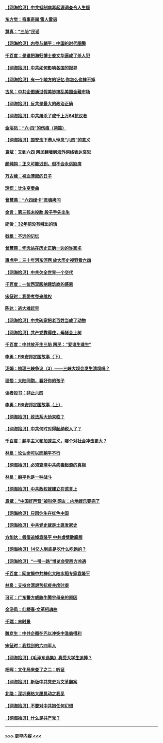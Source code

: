 #### [【网海拾贝】中共抵制病毒起源调查令人生疑](../pages/nsc993/n13017785.md?t=06131202) 
#### [东方觉：奇事奇闻 雷人雷语](../pages/nsc993/n13017577.md?t=06131202) 
#### [慧真：“三胎”民谣](../pages/nsc993/n13017394.md?t=06131202) 
#### [【网海拾贝】内卷与躺平：中国的时代图腾](../pages/nsc993/n13016128.md?t=06131202) 
#### [千百度：是谁把海归博士姜文华逼成了杀人犯](../pages/nsc993/n13015218.md?t=06131202) 
#### [【网海拾贝】中共如何影响各国的报导](../pages/nsc993/n13012599.md?t=06131202) 
#### [【网海拾贝】有一个地方的记忆 你怎么也抹不掉](../pages/nsc993/n13009802.md?t=06131202) 
#### [古风：中共企图通过假美钞搞乱美国金融市场](../pages/nsc993/n13009626.md?t=06131202) 
#### [【网海拾贝】反共是最大的政治正确](../pages/nsc993/n13007051.md?t=06131202) 
#### [【网海拾贝】中共屠杀了成千上万64抗议者](../pages/nsc993/n13002713.md?t=06131202) 
#### [金浴凤：“六·四”的伤痕（两篇）](../pages/nsc993/n13001719.md?t=06131202) 
#### [【网海拾贝】国安法下港人悼念“六四”的意义](../pages/nsc993/n13001039.md?t=06131202) 
#### [袁斌：又到六四 网民翻墙到海外网络表达哀思](../pages/nsc993/n13000995.md?t=06131202) 
#### [颜纯钩：正义可能迟到，但不会永远缺席](../pages/nsc993/n13000920.md?t=06131202) 
#### [万古缘：被血漂起的日子](../pages/nsc993/n13000914.md?t=06131202) 
#### [理悟：计生变奏曲](../pages/nsc993/n13000414.md?t=06131202) 
#### [曾慧燕：“六四绿卡”灵魂拷问](../pages/nsc993/n13000277.md?t=06131202) 
#### [金言：第三孩未投胎 段子手先出生](../pages/nsc993/n13000215.md?t=06131202) 
#### [邵俊：32年前没有喊出的话](../pages/nsc993/n13000181.md?t=06131202) 
#### [戟枫：不远的记忆](../pages/nsc993/n13000121.md?t=06131202) 
#### [曾慧燕：怀念站在历史正确一边的许家屯](../pages/nsc993/n13000073.md?t=06131202) 
#### [惠虎宇：三十年河东河西 放大历史视野看六四](../pages/nsc993/n13000018.md?t=06131202) 
#### [【网海拾贝】中共欠全世界一个交代](../pages/nsc993/n12998706.md?t=06131202) 
#### [千百度：一位西双版纳建筑商的感恩](../pages/nsc993/n12998487.md?t=06131202) 
#### [宋征时：我带考卷来维权](../pages/nsc993/n12994088.md?t=06131202) 
#### [陈达：逃大难赶早](../pages/nsc993/n12993569.md?t=06131202) 
#### [【网海拾贝】中共砖家把老百姓当成了动物](../pages/nsc993/n12993483.md?t=06131202) 
#### [【网海拾贝】共产党靠得住，母猪会上树](../pages/nsc993/n12990730.md?t=06131202) 
#### [千百度：中共放开生三胎 网民：“爱谁生谁生”](../pages/nsc993/n12990644.md?t=06131202) 
#### [李勇：FBI安邦定国故事（下）](../pages/nsc993/n12987854.md?t=06131202) 
#### [汤姆：梳理三峡争议（3）——三峡大坝会发生溃坝吗？](../pages/nsc993/n12989806.md?t=06131202) 
#### [理悟：大陆同胞，看好你的孩子](../pages/nsc993/n12989778.md?t=06131202) 
#### [读者投书：非止六四](../pages/nsc993/n12989673.md?t=06131202) 
#### [李勇：FBI安邦定国故事（上）](../pages/nsc993/n12987749.md?t=06131202) 
#### [【网海拾贝】政法系大劫来临？](../pages/nsc993/n12987596.md?t=06131202) 
#### [【网海拾贝】中共何时对得起纳税人了？](../pages/nsc993/n12985578.md?t=06131202) 
#### [千百度：躺平主义和加速主义，哪个对社会冲击更大？](../pages/nsc993/n12985512.md?t=06131202) 
#### [林泉：论认命可以而躺平不行](../pages/nsc993/n12985505.md?t=06131202) 
#### [【网海拾贝】必须查清中共病毒起源的真相](../pages/nsc993/n12984276.md?t=06131202) 
#### [林泉：躺平也是一种战斗](../pages/nsc993/n12984194.md?t=06131202) 
#### [【网海拾贝】中共政权就建立在谎言上](../pages/nsc993/n12981880.md?t=06131202) 
#### [袁斌：“中国好声音”被叫停 网友：内地娱乐要完了](../pages/nsc993/n12981826.md?t=06131202) 
#### [【网海拾贝】只因你生在红色中国](../pages/nsc993/n12979096.md?t=06131202) 
#### [【网海拾贝】中共党史就是土匪发家史](../pages/nsc993/n12976478.md?t=06131202) 
#### [方能达：假借追悼袁隆平 中共虚情散臊腥](../pages/nsc993/n12976396.md?t=06131202) 
#### [【网海拾贝】14亿人到底是吃什么吃饱的？](../pages/nsc993/n12974125.md?t=06131202) 
#### [【网海拾贝】“一带一路”博览会受西方冷遇](../pages/nsc993/n12971787.md?t=06131202) 
#### [千百度：网友揭中共神化大陆水稻专家袁隆平](../pages/nsc993/n12971733.md?t=06131202) 
#### [林泉：支持台湾艰苦抗疫共度时艰](../pages/nsc993/n12971350.md?t=06131202) 
#### [可可：广东警方威胁牛腾宇母亲的原因](../pages/nsc993/n12971100.md?t=06131202) 
#### [金浴凤：红楼春·文革招魂曲](../pages/nsc993/n12970354.md?t=06131202) 
#### [千瑞：末时景](../pages/nsc993/n12970337.md?t=06131202) 
#### [魏京生：中共企图在巴以冲突中渔翁得利](../pages/nsc993/n12970286.md?t=06131202) 
#### [宋征时：我找到的六四军人](../pages/nsc993/n12970213.md?t=06131202) 
#### [【网海拾贝】《毛泽东选集》真受大学生追捧？](../pages/nsc993/n12968779.md?t=06131202) 
#### [杨晖：文化局来查了之二：听证](../pages/nsc993/n12966528.md?t=06131202) 
#### [【网海拾贝】新版中共党史为文革翻案](../pages/nsc993/n12967526.md?t=06131202) 
#### [北隐：深圳赛格大厦晃动之我见](../pages/nsc993/n12967393.md?t=06131202) 
#### [【网海拾贝】不要对中共抱任何幻想](../pages/nsc993/n12965222.md?t=06131202) 
#### [【网海拾贝】什么是共产党？](../pages/nsc993/n12962781.md?t=06131202) 

----
#### [ >>> 更早内容 <<< ](../indexes/nsc993-earlier.md)
